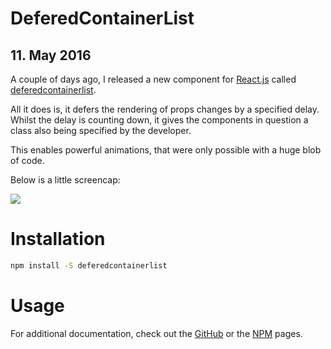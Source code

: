 # DeferedContainerList
## 11. May 2016

A couple of days ago, I released a new component for [React.js](https://facebook.github.io/react/) called [deferedcontainerlist](https://www.npmjs.com/package/deferedcontainerlist).

All it does is, it defers the rendering of props changes by a specified delay. Whilst the delay is counting down, it gives the components in question a class also being specified by the developer.

This enables powerful animations, that were only possible with a huge blob of code.

Below is a little screencap:

![](%%PATH%%/example.gif)

# Installation
```bash
npm install -S deferedcontainerlist
```

# Usage
For additional documentation, check out the [GitHub](https://github.com/KCreate/DeferedContainerList) or the [NPM](https://www.npmjs.com/package/deferedcontainerlist) pages.
